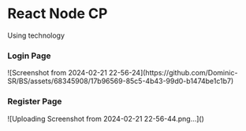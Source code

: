 <h1>React Node CP</h1>

<p>Using technology </p>

<h3>Login Page</h3>
![Screenshot from 2024-02-21 22-56-24](https://github.com/Dominic-SR/BS/assets/68345908/17b96569-85c5-4b43-99d0-b1474be1c1b7)

<h3>Register Page</h3>
![Uploading Screenshot from 2024-02-21 22-56-44.png…]()
